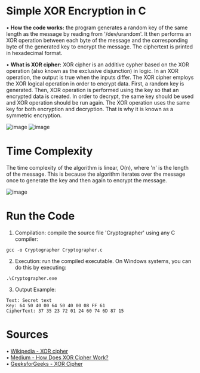 # Simple XOR Encryption in C

• **How the code works:** the program generates a random key of the same length as the message by reading from '/dev/urandom'. It then performs an XOR operation between each byte of the message and the corresponding byte of the generated key to encrypt the message. The ciphertext is printed in hexadecimal format.
  
• **What is XOR cipher:** XOR cipher is an additive cypher based on the XOR operation (also known as the exclusive disjunction) in logic. In an XOR operation, the output is true when the inputs differ. The XOR cipher employs the XOR logical operation in order to encrypt data. First, a random key is generated. Then, XOR operation is performed using the key so that an encrypted data is created. In order to decrypt, the same key should be used and XOR operation should be run again. The XOR operation uses the same key for both encryption and decryption. That is why it is known as a symmetric encryption.

![image](https://github.com/gabrielmntrg/xor-cipher/assets/130491681/60d70113-f3ac-4fa2-be59-9d44faec5e4b)
![image](https://github.com/gabrielmntrg/xor-encryption/assets/130491681/b73e6ccc-dc7d-449f-b627-f2eb9beda123)


# Time Complexity

The time complexity of the algorithm is linear, O(n), where 'n' is the length of the message. This is because the algorithm iterates over the message once to generate the key and then again to encrypt the message.

![image](https://github.com/gabrielmntrg/xor-encryption/assets/130491681/7b5e97f3-d4ed-4517-94d5-a0b73234b73b)

# Run the Code

1. Compilation: compile the source file 'Cryptographer' using any C compiler:  
```
gcc -o Cryptographer Cryptographer.c
```
2. Execution: run the compiled executable. On Windows systems, you can do this by executing:  
```
.\Cryptographer.exe
```
3. Output Example:  
```
Text: Secret text
Key: 64 50 40 00 64 50 40 00 08 FF 61
CipherText: 37 35 23 72 01 24 60 74 6D 87 15
```

# Sources
 
• [Wikipedia - XOR cipher](https://en.wikipedia.org/wiki/XOR_cipher)  
• [Medium - How Does XOR Cipher Work?](https://medium.com/@logsign/how-does-xor-cipher-work-xor-chipher-encryption-b7ad316209ca#:~:text=XOR%20cipher%20employs%20the%20XOR,operation%20should%20be%20run%20again.)  
• [GeeksforGeeks - XOR Cipher](https://www.geeksforgeeks.org/xor-cipher/)
